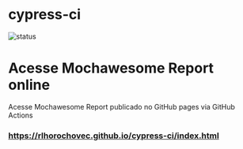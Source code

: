 # cypress-ci
![status](https://github.com/rlhorochovec/cypress-ci/actions/workflows/cypress.yml/badge.svg)

# Acesse Mochawesome Report online
Acesse Mochawesome Report publicado no GitHub pages via GitHub Actions
### https://rlhorochovec.github.io/cypress-ci/index.html
